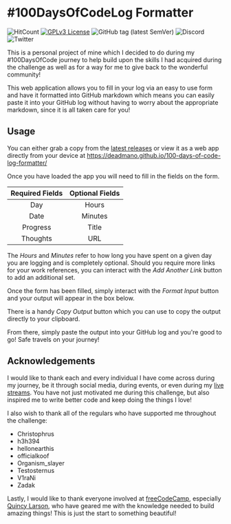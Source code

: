 # #100DaysOfCodeLog Formatter

![HitCount](http://hits.dwyl.io/Deadmano/https://githubcom/Deadmano/100-days-of-code-log-formatter.svg) [![GPLv3 License](https://img.shields.io/badge/License-GPLv3-blue.svg)](https://github.com/Deadmano/100-days-of-code-log-formatter/blob/master/COPYING) ![GitHub tag (latest SemVer)](https://img.shields.io/github/tag/Deadmano/100-days-of-code-log-formatter.svg?label=latest) ![Discord](https://img.shields.io/discord/243415090856984593.svg?label=discord) ![Twitter](https://img.shields.io/twitter/follow/PhillipStolic.svg?label=Show%20Some%20Love&style=social)


This is a personal project of mine which I decided to do during my #100DaysOfCode journey to help build upon the skills I had acquired during the challenge as well as for a way for me to give back to the wonderful community!

This web application allows you to fill in your log via an easy to use form and have it formatted into GitHub markdown which means you can easily paste it into your GitHub log without having to worry about the appropriate markdown, since it is all taken care for you!

## Usage

You can either grab a copy from the [latest releases](https://github.com/Deadmano/100-days-of-code-log-formatter/releases) or view it as a web app directly from your device at https://deadmano.github.io/100-days-of-code-log-formatter/

Once you have loaded the app you will need to fill in the fields on the form.


| Required Fields | Optional Fields |
| :-------------: |:---------------:|
| Day             | Hours           |
| Date            | Minutes         |
| Progress        | Title           |
| Thoughts        | URL             |

The _Hours_ and _Minutes_ refer to how long you have spent on a given day you are logging and is completely optional. Should you require more links for your work references, you can interact with the _Add Another Link_ button to add an additional set.

Once the form has been filled, simply interact with the _Format Input_ button and your output will appear in the box below.

There is a handy _Copy Output_ button which you can use to copy the output directly to your clipboard.

From there, simply paste the output into your GitHub log and you're good to go! Safe travels on your journey!

## Acknowledgements

I would like to thank each and every individual I have come across during my journey, be it through social media, during events, or even during my [live streams](https://www.twitch.tv/DeadmanoDoesCode). You have not just motivated me during this challenge, but also inspired me to write better code and keep doing the things I love!

I also wish to thank all of the regulars who have supported me throughout the challenge:
+ Christophrus
+ h3h394
+ hellonearthis
+ officialkoof
+ Organism_slayer
+ Testosternus
+ V1raNi
+ Zadak

Lastly, I would like to thank everyone involved at [freeCodeCamp](https://www.freecodecamp.org/), especially [Quincy Larson](https://twitter.com/ossia), who have geared me with the knowledge needed to build amazing things! This is just the start to something beautiful!
